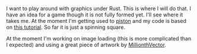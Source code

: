 I want to play around with graphics under Rust. This is where I will do that. I
have an idea for a game though it is not fully formed yet. I'll see where it
takes me. At the moment I'm getting used to [piston][0] and my code is based on
[this tutorial][1]. So far it is just a spinning square.

At the moment I'm working on image loading (this is more complicated than I
expected) and using a great piece of artwork by [MillionthVector][2].

[0]: http://www.piston.rs/
[1]: http://piston-tutorial.logdown.com/posts/306677-part-1-hello-piston
[2]: http://millionthvector.blogspot.de
